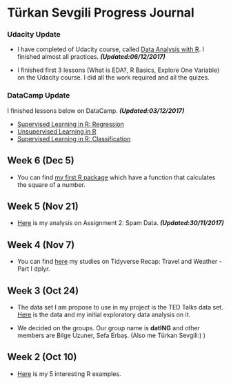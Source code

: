 # Türkan Sevgili Progress Journal

### Udacity Update

 + I have completed of Udacity course, called [Data Analysis with R](https://www.udacity.com/course/data-analysis-with-r--ud651). I finished almost all practices. ***(Updated:06/12/2017)***

 + I finished first 3 lessons (What is EDA?, R Basics, Explore One Variable) on the Udacity course. I did all the work required and all the quizes.

### DataCamp Update

I finished lessons below on DataCamp. ***(Updated:03/12/2017)***

  + [Supervised Learning in R: Regression](https://www.datacamp.com/courses/supervised-learning-in-r-regression)
  + [Unsupervised Learning in R](https://www.datacamp.com/courses/unsupervised-learning-in-r)
  + [Supervised Learning in R: Classification](https://www.datacamp.com/courses/supervised-learning-in-r-classification)
  
  
## Week 6 (Dec 5)

+ You can find [my first R package](https://github.com/MEF-BDA503/pj-sevgilit/tree/master/MyFirstPackage) which have a function that calculates the square of a number. 

## Week 5 (Nov 21)

+ [Here](files/SPAM.html) is my analysis on Assignment 2: Spam Data. ***(Updated:30/11/2017)***


## Week 4 (Nov 7)

+ You can find [here](files/TDW.html) my studies on Tidyverse Recap: Travel and Weather - Part I dplyr.


## Week 3 (Oct 24)

+ The data set I am propose to use in my project is the TED Talks data set. [Here](files/TED_Talks.html) is the data and my initial exploratory data analysis on it.

+ We decided on the groups. Our group name is **datING** and other members are Bilge Uzuner, Sefa Erbaş. (Also me Türkan Sevgili:) )


## Week 2 (Oct 10)

+ [Here](files/TurkanSevgili_Hw1.html) is my 5 interesting R examples. 
